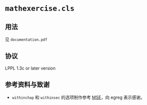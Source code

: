 # `mathexercise.cls`

## 用法

见 `documentation.pdf`

## 协议

LPPL 1.3c or later version

## 参考资料与致谢

- `withinchap` 和 `withinsec` 的选项制作参考 [MSE](https://tex.stackexchange.com/questions/632017/define-own-class-options-relating-to-counter)，向 egreg 表示感谢。